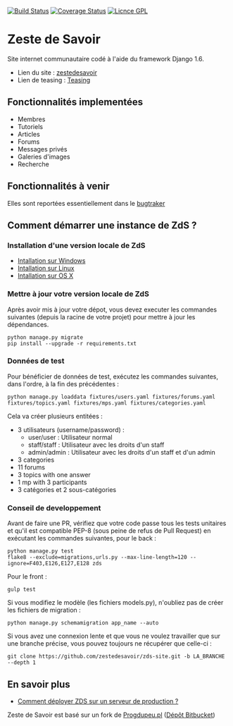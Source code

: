 [![Build Status](https://travis-ci.org/zestedesavoir/zds-site.svg?branch=dev)](https://travis-ci.org/zestedesavoir/zds-site)
[![Coverage Status](https://coveralls.io/repos/zestedesavoir/zds-site/badge.png?branch=dev)](https://coveralls.io/r/zestedesavoir/zds-site?branch=dev)
[![Licnce GPL](http://img.shields.io/badge/license-GPL-yellow.svg)](http://www.gnu.org/licenses/quick-guide-gplv3.fr.html)





Zeste de Savoir
===============

Site internet communautaire codé à l'aide du framework Django 1.6.

* Lien du site : [zestedesavoir](http://www.zestedesavoir.com)
* Lien de teasing : [Teasing](http://zestedesavoir.com/teasing/)





Fonctionnalités implementées
----------------------------

- Membres
- Tutoriels
- Articles
- Forums
- Messages privés
- Galeries d'images
- Recherche





Fonctionnalités à venir
-----------------------

Elles sont reportées essentiellement dans le [bugtraker](https://github.com/zestedesavoir/zds-site/issues)





Comment démarrer une instance de ZdS ?
--------------------------------------


### Installation d'une version locale de ZdS
- [Intallation sur Windows](doc/install-windows.md)
- [Intallation sur Linux](doc/install-linux.md)
- [Intallation sur OS X](doc/install-os-x.md)


### Mettre à jour votre version locale de ZdS
Après avoir mis à jour votre dépot, vous devez executer les commandes suivantes (depuis la racine de votre projet) pour mettre à jour les dépendances.

```
python manage.py migrate
pip install --upgrade -r requirements.txt
```


### Données de test
Pour bénéficier de données de test, exécutez les commandes suivantes, dans l'ordre, à la fin des précédentes :

```console
python manage.py loaddata fixtures/users.yaml fixtures/forums.yaml fixtures/topics.yaml fixtures/mps.yaml fixtures/categories.yaml

```

Cela va créer plusieurs entitées :

* 3 utilisateurs (username/password) :
	* user/user : Utilisateur normal
	* staff/staff : Utilisateur avec les droits d'un staff
	* admin/admin : Utilisateur avec les droits d'un staff et d'un admin
* 3 categories
* 11 forums
* 3 topics with one answer
* 1 mp with 3 participants
* 3 catégories et 2 sous-catégories


### Conseil de developpement

Avant de faire une PR, vérifiez que votre code passe tous les tests unitaires et qu'il est compatible PEP-8 (sous peine de refus de Pull Request) en exécutant les commandes suivantes, pour le back :

```console
python manage.py test
flake8 --exclude=migrations,urls.py --max-line-length=120 --ignore=F403,E126,E127,E128 zds
```

Pour le front :

```console
gulp test
```

Si vous modifiez le modèle (les fichiers models.py), n'oubliez pas de créer les fichiers de migration :

```console
python manage.py schemamigration app_name --auto
```

Si vous avez une connexion lente et que vous ne voulez travailler que sur une branche précise, vous pouvez toujours ne récupérer que celle-ci :

```console
git clone https://github.com/zestedesavoir/zds-site.git -b LA_BRANCHE --depth 1
```



En savoir plus
--------------

- [Comment déployer ZDS sur un serveur de production ?](doc/deploy.md)





Zeste de Savoir est basé sur un fork de [Progdupeu.pl](http://progdupeu.pl) ([Dépôt Bitbucket](https://bitbucket.org/MicroJoe/progdupeupl/))